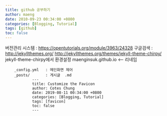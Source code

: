 ```yaml
---
title: github 공부하기
author: maeng
date: 2010-09-23 00:34:00 +0800
categories: [Blogging, Tutorial]
tags: [github]
toc: false
---
```


버전관리 시스템 : https://opentutorials.org/module/3963/24328
구글검색 :  http://jekyllthemes.org/
        http://jekyllthemes.org/themes/jekyll-theme-chirpy/
        jekyll-theme-chirpy에서 환경설정
        maenginsuk.github.io <-- 리네임
        
        
        _config.yml   : 메인화면 제어
        _posts/       : 게시글  .md
                ---
                title: Customize the Favicon
                author: Cotes Chung
                date: 2019-08-11 00:34:00 +0800
                categories: [Blogging, Tutorial]
                tags: [favicon]
                toc: false
                ---

